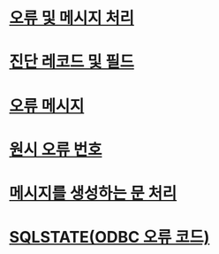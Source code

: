 # [오류 및 메시지 처리](handling-errors-and-messages.md)
# [진단 레코드 및 필드](diagnostic-records-and-fields.md)
# [오류 메시지](error-messages.md)
# [원시 오류 번호](native-error-numbers.md)
# [메시지를 생성하는 문 처리](processing-statements-that-generate-messages.md)
# [SQLSTATE(ODBC 오류 코드)](sqlstate-odbc-error-codes.md)
